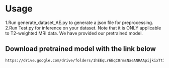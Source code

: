 # Usage
1.Run generate_dataset_AE.py to generate a json file for preprocessing.
2.Run Test.py for inference on your dataset. Note that it is ONLY applicable to T2-weighted MRI data.
    We have provided our pretrained model.
## Download pretrained model with the link below
```bash
https://drive.google.com/drive/folders/1hEEqLr6BqC0rmsNaeANRAApijkixTt79?usp=sharing
